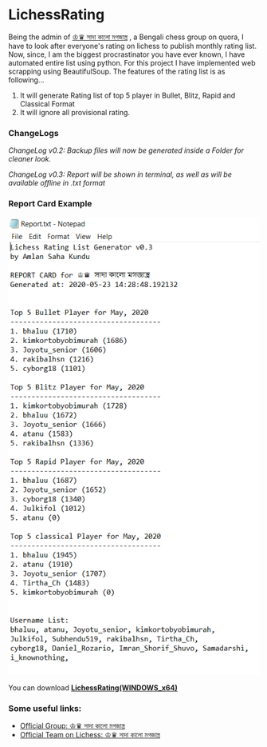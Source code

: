 # LichessRating

Being the admin of [♔♛ সাদা কালো মগজাস্ত্র](https://bn.quora.com/q/daba) , a Bengali chess group on quora, I have to look after everyone's rating on lichess to publish monthly rating list. Now, since, I am the biggest procrastinator you have ever known, I have automated entire list using python. For this project I have implemented web scrapping using BeautifulSoup. The features of the rating list is as following...

1. It will generate Rating list of top 5 player in Bullet, Blitz, Rapid and Classical Format
2. It will ignore all provisional rating.

### ChangeLogs
*ChangeLog v0.2:
Backup files will now be generated inside a Folder for cleaner look.*

*ChangeLog v0.3:
Report will be shown in terminal, as well as will be available offline in .txt format*

### Report Card Example
![ReportCard](./Report.PNG)

You can download [**LichessRating(WINDOWS_x64)**](https://github.com/yoursamlan/LichessRating/raw/master/LichessRating.exe)

### Some useful links:
- [Official Group: ♔♛ সাদা কালো মগজাস্ত্র](https://bn.quora.com/q/daba)
- [Official Team on Lichess: ♔♛ সাদা কালো মগজাস্ত্র](https://lichess.org/team/sAt2fiTW)


